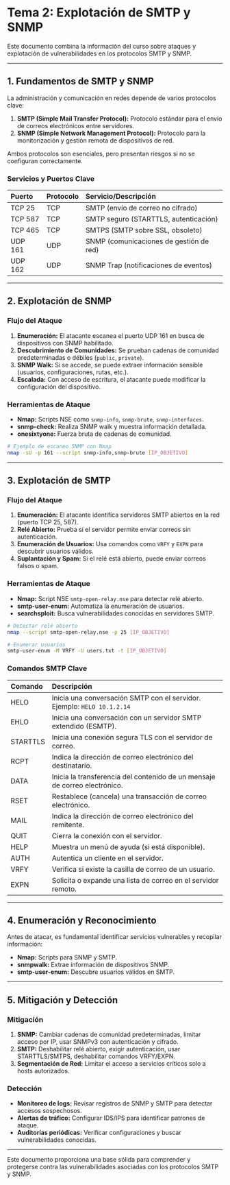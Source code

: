 # Tema 2: Explotación de SMTP y SNMP

Este documento combina la información del curso sobre ataques y explotación de vulnerabilidades en los protocolos SMTP y SNMP.

---

## 1. Fundamentos de SMTP y SNMP

La administración y comunicación en redes depende de varios protocolos clave:

1. **SMTP (Simple Mail Transfer Protocol):** Protocolo estándar para el envío de correos electrónicos entre servidores.
2. **SNMP (Simple Network Management Protocol):** Protocolo para la monitorización y gestión remota de dispositivos de red.

Ambos protocolos son esenciales, pero presentan riesgos si no se configuran correctamente.

### Servicios y Puertos Clave

| Puerto      | Protocolo | Servicio/Descripción                                      |
| :---------- | :-------- | :------------------------------------------------------- |
| TCP 25      | TCP       | SMTP (envío de correo no cifrado)                        |
| TCP 587     | TCP       | SMTP seguro (STARTTLS, autenticación)                    |
| TCP 465     | TCP       | SMTPS (SMTP sobre SSL, obsoleto)                         |
| UDP 161     | UDP       | SNMP (comunicaciones de gestión de red)                  |
| UDP 162     | UDP       | SNMP Trap (notificaciones de eventos)                    |

---

## 2. Explotación de SNMP

### Flujo del Ataque

1. **Enumeración:** El atacante escanea el puerto UDP 161 en busca de dispositivos con SNMP habilitado.
2. **Descubrimiento de Comunidades:** Se prueban cadenas de comunidad predeterminadas o débiles (`public`, `private`).
3. **SNMP Walk:** Si se accede, se puede extraer información sensible (usuarios, configuraciones, rutas, etc.).
4. **Escalada:** Con acceso de escritura, el atacante puede modificar la configuración del dispositivo.

### Herramientas de Ataque

* **Nmap:** Scripts NSE como `snmp-info`, `snmp-brute`, `snmp-interfaces`.
* **snmp-check:** Realiza SNMP walk y muestra información detallada.
* **onesixtyone:** Fuerza bruta de cadenas de comunidad.

```bash
# Ejemplo de escaneo SNMP con Nmap
nmap -sU -p 161 --script snmp-info,snmp-brute [IP_OBJETIVO]
```

---

## 3. Explotación de SMTP

### Flujo del Ataque

1. **Enumeración:** El atacante identifica servidores SMTP abiertos en la red (puerto TCP 25, 587).
2. **Relé Abierto:** Prueba si el servidor permite enviar correos sin autenticación.
3. **Enumeración de Usuarios:** Usa comandos como `VRFY` y `EXPN` para descubrir usuarios válidos.
4. **Suplantación y Spam:** Si el relé está abierto, puede enviar correos falsos o spam.

### Herramientas de Ataque

* **Nmap:** Script NSE `smtp-open-relay.nse` para detectar relé abierto.
* **smtp-user-enum:** Automatiza la enumeración de usuarios.
* **searchsploit:** Busca vulnerabilidades conocidas en servidores SMTP.

```bash
# Detectar relé abierto
nmap --script smtp-open-relay.nse -p 25 [IP_OBJETIVO]

# Enumerar usuarios
smtp-user-enum -M VRFY -U users.txt -t [IP_OBJETIVO]
```

### Comandos SMTP Clave

| Comando   | Descripción                                                                                   |
| :-------- | :-------------------------------------------------------------------------------------------- |
| HELO      | Inicia una conversación SMTP con el servidor. Ejemplo: `HELO 10.1.2.14`                       |
| EHLO      | Inicia una conversación con un servidor SMTP extendido (ESMTP).                               |
| STARTTLS  | Inicia una conexión segura TLS con el servidor de correo.                                     |
| RCPT      | Indica la dirección de correo electrónico del destinatario.                                   |
| DATA      | Inicia la transferencia del contenido de un mensaje de correo electrónico.                    |
| RSET      | Restablece (cancela) una transacción de correo electrónico.                                   |
| MAIL      | Indica la dirección de correo electrónico del remitente.                                      |
| QUIT      | Cierra la conexión con el servidor.                                                           |
| HELP      | Muestra un menú de ayuda (si está disponible).                                                |
| AUTH      | Autentica un cliente en el servidor.                                                          |
| VRFY      | Verifica si existe la casilla de correo de un usuario.                                        |
| EXPN      | Solicita o expande una lista de correo en el servidor remoto.                                 |

---

## 4. Enumeración y Reconocimiento

Antes de atacar, es fundamental identificar servicios vulnerables y recopilar información:

* **Nmap:** Scripts para SNMP y SMTP.
* **snmpwalk:** Extrae información de dispositivos SNMP.
* **smtp-user-enum:** Descubre usuarios válidos en SMTP.

---

## 5. Mitigación y Detección

### Mitigación

1. **SNMP:** Cambiar cadenas de comunidad predeterminadas, limitar acceso por IP, usar SNMPv3 con autenticación y cifrado.
2. **SMTP:** Deshabilitar relé abierto, exigir autenticación, usar STARTTLS/SMTPS, deshabilitar comandos VRFY/EXPN.
3. **Segmentación de Red:** Limitar el acceso a servicios críticos solo a hosts autorizados.

### Detección

* **Monitoreo de logs:** Revisar registros de SNMP y SMTP para detectar accesos sospechosos.
* **Alertas de tráfico:** Configurar IDS/IPS para identificar patrones de ataque.
* **Auditorías periódicas:** Verificar configuraciones y buscar vulnerabilidades conocidas.

---

Este documento proporciona una base sólida para comprender y protegerse contra las vulnerabilidades asociadas con los protocolos SMTP y SNMP.